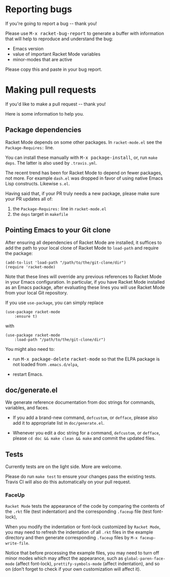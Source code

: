 # Reporting bugs

If you're going to report a bug -- thank you!

Please use <kbd>M-x racket-bug-report</kbd> to generate a buffer with
information that will help to reproduce and understand the bug:

- Emacs version
- value of important Racket Mode variables
- minor-modes that are active

Please copy this and paste in your bug report.

# Making pull requests

If you'd like to make a pull request -- thank you!

Here is some information to help you.

## Package dependencies

Racket Mode depends on some other packages. In `racket-mode.el` see
the `Package-Requires:` line.

You can install these manually with <kbd>M-x package-install</kbd>,
or, run `make deps`. The latter is also used by `.travis.yml`.

The recent trend has been for Racket Mode to depend on fewer packages,
not more. For example `dash.el` was dropped in favor of using native
Emacs Lisp constructs. Likewise `s.el`.

Having said that, if your PR truly needs a new package, please make
sure your PR updates all of:

1. the `Package-Requires:` line in `racket-mode.el`
2. the `deps` target in `makefile`

## Pointing Emacs to your Git clone

After ensuring all dependencies of Racket Mode are installed, it
suffices to add the path to your local clone of Racket Mode to
`load-path` and require the package:

```elisp
(add-to-list 'load-path "/path/to/the/git-clone/dir")
(require 'racket-mode)
```

Note that these lines will override any previous references to Racket
Mode in your Emacs configuration.  In particular, if you have Racket
Mode installed as an Emacs package, after evaluating these lines you
will use Racket Mode from your local Git repository.

If you use `use-package`, you can simply replace

```elisp
(use-package racket-mode
    :ensure t)
```

with

```elisp
(use-package racket-mode
    :load-path "/path/to/the/git-clone/dir")
```

You might also need to:

* run <kbd>M-x package-delete</kbd> <kbd>racket-mode</kbd> so that the
  ELPA package is not loaded from `.emacs.d/elpa`,

* restart Emacs.

## doc/generate.el

We generate reference documentation from doc strings for commands, variables, and faces.

- If you add a brand-new command, `defcustom`, or `defface`, please
  also add it to appropriate list in `doc/generate.el`.

- Whenever you edit a doc string for a command, `defcustom`, or
  `defface`, please `cd doc && make clean && make` and commit the
  updated files.

## Tests

Currently tests are on the light side. More are welcome.

Please do run `make test` to ensure your changes pass the existing
tests. Travis CI will also do this automatically on your pull request.

### FaceUp

`Racket Mode` tests the appearance of the code by comparing the contents of
the `.rkt` file (test indentation) and the corresponding `.faceup` file (test font-lock),

When you modify the indentation or font-lock customized by `Racket Mode`,
you may need to refresh the indentation of all `.rkt` files in the example
directory and then generate corresponding `.faceup` files by `M-x faceup-write-file`.

Notice that before processing the example files, you may need to turn off
minor modes which may affect the appearance, such as
`global-paren-face-mode` (affect font-lock),
`prettify-symbols-mode` (affect indentation),
and so on (don’t forget to check if your own customization will affect it).
